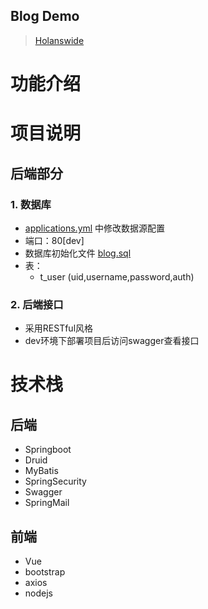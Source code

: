 ## Blog Demo 
> [Holanswide](https://github.com/HolanSwide)

# 功能介绍

# 项目说明

## 后端部分

### 1. 数据库

- [applications.yml](./src/main/resources/application.yml) 中修改数据源配置
- 端口：80[dev]
- 数据库初始化文件 [blog.sql](./file/blog.sql)
- 表：
  - t_user (uid,username,password,auth)

### 2. 后端接口
- 采用RESTful风格
- dev环境下部署项目后访问swagger查看接口


# 技术栈

## 后端

- Springboot
- Druid
- MyBatis
- SpringSecurity
- Swagger
- SpringMail

## 前端

- Vue
- bootstrap
- axios
- nodejs



